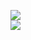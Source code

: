 [![](https://img.shields.io/badge/Made%20With-Github%20Spray-lightgrey.svg?style=for-the-badge&logo=github)](https://github.com/Annihil/github-spray#5922)  
[![](https://i.imgur.com/2DrTn0Z.gif)](https://github.com/Annihil/github-spray)